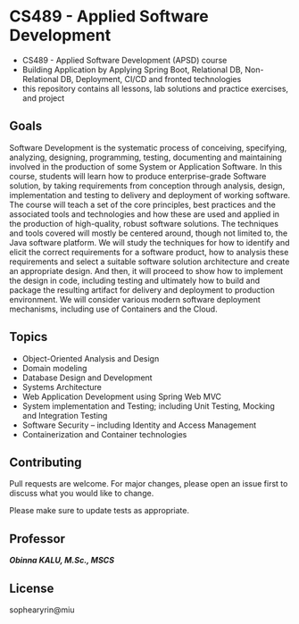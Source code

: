 # CS489 - Applied Software Development

- CS489 - Applied Software Development (APSD) course
- Building Application by Applying Spring Boot, Relational DB, Non-Relational DB, Deployment, CI/CD and fronted technologies
- this repository contains all lessons, lab solutions and practice exercises, and project

## Goals
Software Development is the systematic process of conceiving, specifying, analyzing,
designing, programming, testing, documenting and maintaining involved in the production
of some System or Application Software.
In this course, students will learn how to produce enterprise-grade Software solution, by taking
requirements from conception through analysis, design, implementation and testing to delivery
and deployment of working software. The course will teach a set of the core principles, best
practices and the associated tools and technologies and how these are used and applied in the
production of high-quality, robust software solutions. The techniques and tools covered will
mostly be centered around, though not limited to, the Java software platform.
We will study the techniques for how to identify and elicit the correct requirements for a
software product, how to analysis these requirements and select a suitable software solution
architecture and create an appropriate design. And then, it will proceed to show how to
implement the design in code, including testing and ultimately how to build and package the
resulting artifact for delivery and deployment to production environment. We will consider
various modern software deployment mechanisms, including use of Containers and the Cloud.

## Topics
- Object-Oriented Analysis and Design
- Domain modeling
- Database Design and Development
- Systems Architecture
- Web Application Development using Spring Web MVC
- System implementation and Testing; including Unit Testing, Mocking and
  Integration Testing
- Software Security – including Identity and Access Management
- Containerization and Container technologies

## Contributing

Pull requests are welcome. For major changes, please open an issue first
to discuss what you would like to change.

Please make sure to update tests as appropriate.

## Professor
**_Obinna KALU, M.Sc., MSCS_**

## License
sophearyrin@miu